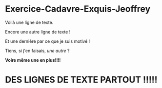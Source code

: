 # Exercice-Cadavre-Exquis-Jeoffrey

Voilà une ligne de texte.

Encore une autre ligne de texte !

Et une dernière par ce que je suis motivé !

Tiens, si j'en faisais, *une autre* ? 

**Voire même une en plus!!!!**

# DES LIGNES DE TEXTE PARTOUT !!!!!

